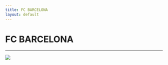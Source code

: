 ```yaml
---
title: FC BARCELONA 
layout: default 
---
```

# **FC BARCELONA** #
<hr>
<img src="https://www.acb.com/docs/descarga/cabeceras/202425/Barc%CC%A7a.jpg">

